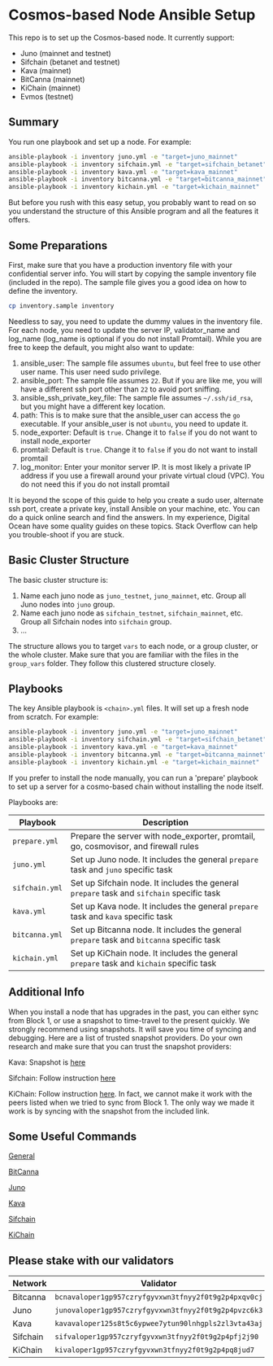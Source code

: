 # Cosmos-based Node Ansible Setup

This repo is to set up the Cosmos-based node. It currently support:

- Juno (mainnet and testnet)
- Sifchain (betanet and testnet)
- Kava (mainnet)
- BitCanna (mainnet)
- KiChain (mainnet)
- Evmos (testnet)

## Summary

You run one playbook and set up a node. For example:

```bash
ansible-playbook -i inventory juno.yml -e "target=juno_mainnet"
ansible-playbook -i inventory sifchain.yml -e "target=sifchain_betanet"
ansible-playbook -i inventory kava.yml -e "target=kava_mainnet"
ansible-playbook -i inventory bitcanna.yml -e "target=bitcanna_mainnet"
ansible-playbook -i inventory kichain.yml -e "target=kichain_mainnet"
```

But before you rush with this easy setup, you probably want to read on so you understand the structure of this Ansible program and all the features it offers.

## Some Preparations

First, make sure that you have a production inventory file with your confidential server info. You will start by copying the sample inventory file (included in the repo). The sample file gives you a good idea on how to define the inventory.

```bash
cp inventory.sample inventory
```

Needless to say, you need to update the dummy values in the inventory file. For each node, you need to update the server IP, validator_name and log_name (log_name is optional if you do not install Promtail). While you are free to keep the default, you might also want to update:

1. ansible_user: The sample file assumes `ubuntu`, but feel free to use other user name. This user need sudo privilege.
2. ansible_port: The sample file assumes `22`. But if you are like me, you will have a different ssh port other than `22` to avoid port sniffing.
3. ansible_ssh_private_key_file: The sample file assumes `~/.ssh/id_rsa`, but you might have a different key location.
4. path: This is to make sure that the ansible_user can access the `go` executable. If your ansible_user is not `ubuntu`, you need to update it.
5. node_exporter: Default is `true`. Change it to `false` if you do not want to install node_exporter
6. promtail: Default is `true`. Change it to `false` if you do not want to install promtail
7. log_monitor: Enter your monitor server IP. It is most likely a private IP address if you use a firewall around your private virtual cloud (VPC). You do not need this if you do not install promtail

It is beyond the scope of this guide to help you create a sudo user, alternate ssh port, create a private key, install Ansible on your machine, etc. You can do a quick online search and find the answers. In my experience, Digital Ocean have some quality guides on these topics. Stack Overflow can help you trouble-shoot if you are stuck.

## Basic Cluster Structure

The basic cluster structure is:

1. Name each juno node as `juno_testnet`, `juno_mainnet`, etc. Group all Juno nodes into `juno` group.
2. Name each juno node as `sifchain_testnet`, `sifchain_mainnet`, etc. Group all Sifchain nodes into `sifchain` group.
3. ...

The structure allows you to target `vars` to each node, or a group cluster, or the whole cluster. Make sure that you are familiar with the files in the `group_vars` folder. They follow this clustered structure closely.

## Playbooks

The key Ansible playbook is `<chain>.yml` files. It will set up a fresh node from scratch. For example:

```bash
ansible-playbook -i inventory juno.yml -e "target=juno_mainnet"
ansible-playbook -i inventory sifchain.yml -e "target=sifchain_betanet"
ansible-playbook -i inventory kava.yml -e "target=kava_mainnet"
ansible-playbook -i inventory bitcanna.yml -e "target=bitcanna_mainnet"
ansible-playbook -i inventory kichain.yml -e "target=kichain_mainnet"
```

If you prefer to install the node manually, you can run a 'prepare' playbook to set up a server for a cosmo-based chain without installing the node itself.

Playbooks are:

| Playbook       | Description                                                                               |
| -------------- | ----------------------------------------------------------------------------------------- |
| `prepare.yml ` | Prepare the server with node_exporter, promtail, go, cosmovisor, and firewall rules       |
| `juno.yml`     | Set up Juno node. It includes the general `prepare` task and `juno` specific task         |
| `sifchain.yml` | Set up Sifchain node. It includes the general `prepare` task and `sifchain` specific task |
| `kava.yml`     | Set up Kava node. It includes the general `prepare` task and `kava` specific task         |
| `bitcanna.yml` | Set up Bitcanna node. It includes the general `prepare` task and `bitcanna` specific task |
| `kichain.yml`  | Set up KiChain node. It includes the general `prepare` task and `kichain` specific task   |

## Additional Info

When you install a node that has upgrades in the past, you can either sync from Block 1, or use a snapshot to time-travel to the present quickly. We strongly recommend using snapshots. It will save you time of syncing and debugging. Here are a list of trusted snapshot providers. Do your own research and make sure that you can trust the snapshot providers:

Kava: Snapshot is [here](https://www.chainlayer.io/quicksync/)

Sifchain: Follow instruction [here](https://github.com/Sifchain/sifchain-validators/blob/master/docs/setup/standalone/manual.md)

KiChain: Follow instruction [here](https://mzonder.notion.site/KiChain-2-Mainnet-Clean-Install-b20ce6400131499f854abc7567ce3b3f). In fact, we cannot make it work with the peers listed when we tried to sync from Block 1. The only way we made it work is by syncing with the snapshot from the included link.

## Some Useful Commands

[General](docs/general.md)

[BitCanna](docs/bitcanna.md)

[Juno](docs/juno.md)

[Kava](docs/kava.md)

[Sifchain](docs/sifchain.md)

[KiChain](docs/kichain.md)

## Please stake with our validators

| Network  | Validator                                            |
| -------- | ---------------------------------------------------- |
| Bitcanna | `bcnavaloper1gp957czryfgyvxwn3tfnyy2f0t9g2p4pxqv0cj` |
| Juno     | `junovaloper1gp957czryfgyvxwn3tfnyy2f0t9g2p4pvzc6k3` |
| Kava     | `kavavaloper125s8t5c6ypwee7ytun90lnhgpls2zl3vta43aj` |
| Sifchain | `sifvaloper1gp957czryfgyvxwn3tfnyy2f0t9g2p4pfj2j90`  |
| KiChain  | `kivaloper1gp957czryfgyvxwn3tfnyy2f0t9g2p4pq8jud7`   |
